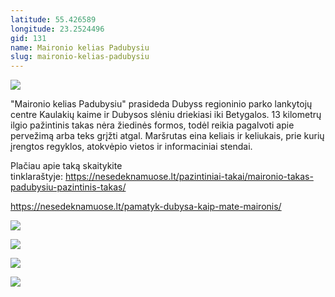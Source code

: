 ```yaml
---
latitude: 55.426589
longitude: 23.2524496
gid: 131
name: Maironio kelias Padubysiu
slug: maironio-kelias-padubysiu
---
```

![](https://doc-08-ag-mymaps.googleusercontent.com/untrusted/hostedimage/ihucu48q9m5s1hftel5u85tfdc/16mr21s17rmt19leip55mtiolo/1641717000000/-WPmm_dsOCr8C_2Ftfdhs7CzXYdOD0wc/*/6AIsG_vYMXR2Ptgpu-OzhvGapTNgQ_hk0lEL7T_zppX8Akai4-Lzn6Cvq9xyQhTXbbgvmbW3S5gWgsfUQ1uCWYV_9LxjZpQgewriucTIQ9idB_GVlXLbr2_KRJvlNb0AKq1Wt2XeAh03jnPJAOIitIjAb0ArZ3JNq4TEttk7lOu-jgsvWdSXWn4NVqJg8ae_Jcg?session=0&fife)  
  
"Maironio kelias Padubysiu" prasideda Dubyss regioninio parko lankytojų centre Kaulakių kaime ir Dubysos slėniu driekiasi iki Betygalos. 13 kilometrų ilgio pažintinis takas nėra žiedinės formos, todėl reikia pagalvoti apie pervežimą arba teks grįžti atgal. Maršrutas eina keliais ir keliukais, prie kurių įrengtos regyklos, atokvėpio vietos ir informaciniai stendai.  
  
Plačiau apie taką skaitykite tinklaraštyje: https://nesedeknamuose.lt/pazintiniai-takai/maironio-takas-padubysiu-pazintinis-takas/  
  
https://nesedeknamuose.lt/pamatyk-dubysa-kaip-mate-maironis/  
  
![](https://doc-0o-ag-mymaps.googleusercontent.com/untrusted/hostedimage/ihucu48q9m5s1hftel5u85tfdc/4el883uoq8cf4viukt71jpveic/1641717000000/-WPmm_dsOCr8C_2Ftfdhs7CzXYdOD0wc/*/6AIsG_vYNfxaZGjyknfEirv_PTenFuYFg9nbjQg_uLQt0uYJE7Seeb1B5eGirTpkZpOqi6gVSUqTYXHf0RxLom1TfzwScEDtwz9GqBelKE7O6F0diHne9LJxCPoXb7B5CO-mdZWOjrHQCGfW2pXDmWjbdHhuovskEx29Kow1NwBDQjAQVJm91oL0e951ff4a8HQ?session=0&fife)  
  
![](https://doc-0g-ag-mymaps.googleusercontent.com/untrusted/hostedimage/ihucu48q9m5s1hftel5u85tfdc/dfegopccuivigjaloa6efc6cm4/1641717000000/-WPmm_dsOCr8C_2Ftfdhs7CzXYdOD0wc/*/6AIsG_vYlZo5D09zQsA13UuTIZNFy7_cgU2oraSy6pD91J7vxS8OxB9_XC66PCb98ePGTebknBMoZe61dyKcoZTyukyQqfmzY6xBYZl1ffkpefulLn-Di5iMp844v3y9rC7oeBREiAhX53AvxagB9XyUl0U0xtp6XAcFIoxrhaa3ZNEwjAbah4zaf-3_4CWva-g?session=0&fife)  
  
![](https://doc-0k-ag-mymaps.googleusercontent.com/untrusted/hostedimage/ihucu48q9m5s1hftel5u85tfdc/dg1ac74sc283e9hpcm7ad4u7ks/1641717000000/-WPmm_dsOCr8C_2Ftfdhs7CzXYdOD0wc/*/6AIsG_vaaoi5laV5Z2GFHIOrDeABguGC-Ireeb98hEzg3hDEJkXDwihxYDLEc8RAT1a3MtblxN7DQrvFsKZdahzv93OhmV-y0hpzWcNKaKbfpU_4n2Z12jM0AJFyvbJ9nQ4e7FWuailX_4pL1x4d-r0nW5IGa0zvnBJ_V6-pHCUh_ssObSlhgt0S_TRArZJ5SSg?session=0&fife)  
  
![](https://doc-0s-ag-mymaps.googleusercontent.com/untrusted/hostedimage/ihucu48q9m5s1hftel5u85tfdc/adikuqgumrrmqkiuso86bab2pc/1641717000000/-WPmm_dsOCr8C_2Ftfdhs7CzXYdOD0wc/*/6AIsG_vYCI53tJnHqaLoNK-Mku6LwbD3IMOP8f1sX9ruPAZb4kIktFTSRHuz_bSRQpdSVBjQKCq40sCrFDvajVw6iu4M4QDus3VSAbumKWg3viIHz7x7Gf-OjDwXXzEwlqzfSNmlb9ZgsZJfvtS9YjCtGZwskUNXjcS1Isf5HfXm7u-QmNGU3NtFSm3GNZURjjg?session=0&fife)
